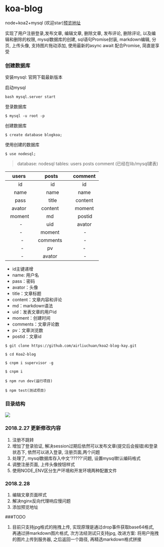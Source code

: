 # koa-blog
node+koa2+mysql (欢迎star)[预览地址](http://node.moneng.org/)


实现了用户注册登录,发布文章, 编辑文章, 删除文章, 发布评论, 删除评论, 以及编辑和删除的权限, mysql数据库的创建, sql语句Promise封装, markdown编辑, 分页, 上传头像, 支持图片拖动添加, 使用最新的async await 配合Promise, 简直是享受


### 创建数据库 
安装mysql: 官网下载最新版本

启动mysql
```
bash mysql.server start
```

登录数据库
```
$ mysql -u root -p
```
创建数据库
```
$ create database blogkoa;
```
使用创建的数据库
```
$ use nodesql;
```

> database: nodesql  tables: users posts comment  (已经在lib/mysql建表)


| users   | posts    |  comment  |
| :----: | :----:   | :----: |
|   id    |   id    |   id    |
|   name    |   name    |   name    |
|   pass    |   title    |   content    |
|   avator     | content      |   moment    |
|    moment     | md      |    postid   |
|     -    | uid      |   avator    |
|     -    | moment      |    -   |
|     -   | comments      |    -   |      
|     -   | pv             |   -   |      
|     -   |  avator       |    -   |    


* id主键递增
* name: 用户名
* pass：密码
* avator：头像
* title：文章标题
* content：文章内容和评论
* md：markdown语法
* uid：发表文章的用户id 
* moment：创建时间
* comments：文章评论数
* pv：文章浏览数
* postid：文章id

```
$ git clone https://github.com/airliuchuan/koa2-blog-kay.git
```
```
$ cd Koa2-blog
```
```
$ cnpm i supervisor -g
```
```
$ cnpm i 
```
```
$ npm run dev(运行项目)
```
```
$ npm test(测试项目)
```
### 目录结构

![](http://oxn3qjcft.bkt.clouddn.com/mulu.jpg)
### 2018.2.27 更新修改内容
1. 注册不跳转
2. 增加了登录验证, 解决session过期后依然可以发布文章(提交后会报错)和登录状态下, 依然可以进入登录, 注册页面,两个问题
3. 处理了, mysql数据库存入中文'?????'问题, 设置mysql默认编码格式
4. 调整注册页面, 上传头像按钮样式
5. 使用NODE_ENV区分生产环境和开发环境两种配置文件
### 2018.2.28
1. 编辑文章页面样式
2. 解决nginx反向代理响应慢问题
3. 添加预览地址

###TODO
1. 目前只支持jpg格式的拖拽上传, 实现原理是通过drop事件获取base64格式, 再通过拼markdown图片格式, 次方法经测试只支持jpg, 改进方案: 将用户拖拽的图片上传到服务器, 之后返回一个路径, 再精选markdown格式拼接

